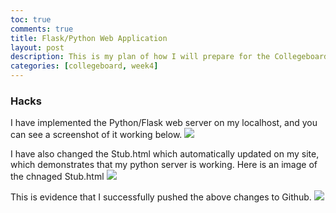 ```yaml
---
toc: true
comments: true
title: Flask/Python Web Application
layout: post
description: This is my plan of how I will prepare for the Collegeboard AP Exam.
categories: [collegeboard, week4]
---
```


### Hacks
I have implemented the Python/Flask web server on my localhost, and you can see a screenshot of it working below.
<img src="{{site.baseurl}}/images/pythonflask1.jpg">

I have also changed the Stub.html which automatically updated on my site, which demonstrates that my python server is working. Here is an image of the chnaged Stub.html
<img src="{{site.baseurl}}/images/pythonflask2.jpg">

This is evidence that I successfully pushed the above changes to Github.
<img src="{{site.baseurl}}/images/pythonflask3.jpg">